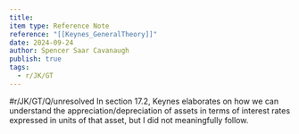 ```yaml
---
title: 
item type: Reference Note
reference: "[[Keynes_GeneralTheory]]"
date: 2024-09-24
author: Spencer Saar Cavanaugh
publish: true
tags:
  - r/JK/GT
---
```

#r/JK/GT/Q/unresolved  In section 17.2, Keynes elaborates on how we can understand the appreciation/depreciation of assets in terms of interest rates expressed in units of that asset, but I did not meaningfully follow.